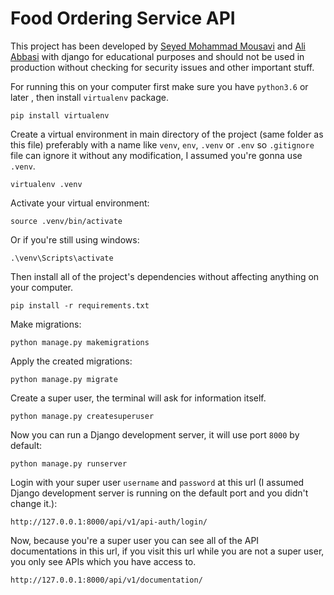# Food Ordering Service API
This project has been developed by [Seyed Mohammad Mousavi](https://github.com/SMMousaviSP) and [Ali Abbasi](https://github.com/aliabbasi6138) with django for educational purposes and should not
be used in production without checking for security issues and other important
stuff.

For running this on your computer first make sure you have `python3.6` or later
, then install `virtualenv` package.
```
pip install virtualenv
```

Create a virtual environment in main directory of the project (same folder as
this file) preferably with a name like `venv`, `env`, `.venv` or `.env` so
`.gitignore` file can ignore it without any modification, I assumed you're
gonna use `.venv`.
```
virtualenv .venv
```

Activate your virtual environment:
```
source .venv/bin/activate
```

Or if you're still using windows:
```
.\venv\Scripts\activate
```

Then install all of the project's dependencies without affecting anything on your
computer.
```
pip install -r requirements.txt
```

Make migrations:
```
python manage.py makemigrations
```

Apply the created migrations:
```
python manage.py migrate
```

Create a super user, the terminal will ask for information itself.
```
python manage.py createsuperuser
```

Now you can run a Django development server, it will use port `8000` by
default:
```
python manage.py runserver
```

Login with your super user `username` and `password` at this url (I assumed
Django development server is running on the default port and you didn't
change it.):
```
http://127.0.0.1:8000/api/v1/api-auth/login/
```

Now, because you're a super user you can see all of the API documentations in
this url, if you visit this url while you are not a super user, you only see
APIs which you have access to.
```
http://127.0.0.1:8000/api/v1/documentation/
```
